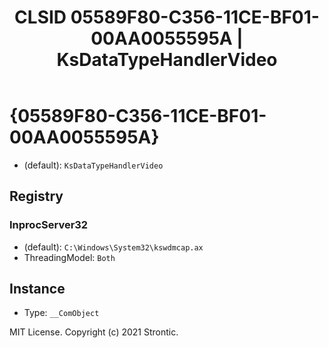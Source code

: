 ﻿---
title: "CLSID 05589F80-C356-11CE-BF01-00AA0055595A | KsDataTypeHandlerVideo"
excerpt: What is COM-Object CLSID 05589F80-C356-11CE-BF01-00AA0055595A?
---

# {05589F80-C356-11CE-BF01-00AA0055595A}

* (default): `KsDataTypeHandlerVideo`

## Registry


### InprocServer32

* (default): `C:\Windows\System32\kswdmcap.ax`
* ThreadingModel: `Both`

## Instance

* Type: `__ComObject`

MIT License. Copyright (c) 2021 Strontic.



